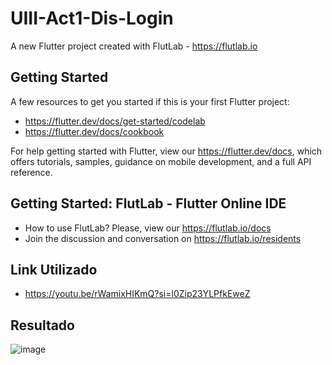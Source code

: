 # UIII-Act1-Dis-Login

A new Flutter project created with FlutLab - https://flutlab.io

## Getting Started

A few resources to get you started if this is your first Flutter project:

- https://flutter.dev/docs/get-started/codelab
- https://flutter.dev/docs/cookbook

For help getting started with Flutter, view our
https://flutter.dev/docs, which offers tutorials,
samples, guidance on mobile development, and a full API reference.

## Getting Started: FlutLab - Flutter Online IDE

- How to use FlutLab? Please, view our https://flutlab.io/docs
- Join the discussion and conversation on https://flutlab.io/residents

## Link Utilizado

- https://youtu.be/rWamixHIKmQ?si=l0Zip23YLPfkEweZ

## Resultado

![image](https://github.com/ValdezMich128/UIIIAct1Login/assets/143743936/7eab7cd2-88a8-43c7-be45-e7672e0e251d)

